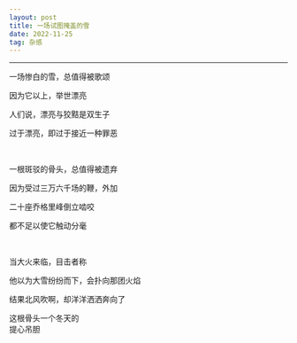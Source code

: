 ```yaml
---
layout: post
title: 一场试图掩盖的雪
date: 2022-11-25
tag: 杂感
---
```


---


一场惨白的雪，总值得被歌颂  

因为它以上，举世漂亮  

人们说，漂亮与狡黠是双生子  

过于漂亮，即过于接近一种罪恶  

<br>

一根斑驳的骨头，总值得被遗弃  

因为受过三万六千场的鞭，外加  

二十座乔格里峰倒立啮咬  

都不足以使它触动分毫  

<br>

当大火来临，目击者称  

他以为大雪纷纷而下，会扑向那团火焰  

结果北风吹啊，却洋洋洒洒奔向了  

这根骨头一个冬天的  
提心吊胆



<br>
<br>
